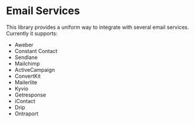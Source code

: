 # Email Services
This library provides a uniform way to integrate with several email services. Currently it supports:
- Aweber
- Constant Contact
- Sendlane
- Mailchimp
- ActiveCampaign
- ConvertKit
- Mailerlite
- Kyvio
- Getresponse
- iContact
- Drip
- Ontraport